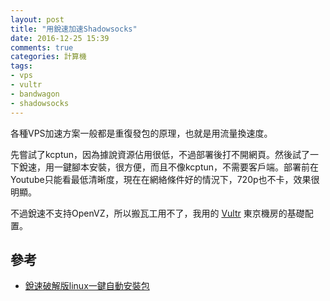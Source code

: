 ```yaml
---
layout: post
title: "用銳速加速Shadowsocks"
date: 2016-12-25 15:39
comments: true
categories: 計算機
tags:
- vps
- vultr
- bandwagon
- shadowsocks
---
```


各種VPS加速方案一般都是重復發包的原理，也就是用流量換速度。

先嘗試了kcptun，因為據說資源佔用很低，不過部署後打不開網頁。然後試了一下銳速，用一鍵腳本安裝，很方便，而且不像kcptun，不需要客戶端。部署前在Youtube只能看最低清晰度，現在在網絡條件好的情況下，720p也不卡，效果很明顯。

不過銳速不支持OpenVZ，所以搬瓦工用不了，我用的 [Vultr]() 東京機房的基礎配置。

## 參考
* [銳速破解版linux一鍵自動安裝包](https://www.91yun.org/archives/683)

